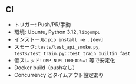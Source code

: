 ## CI

- トリガー: Push/PR/手動
- 環境: Ubuntu, Python 3.12, `libgomp1`
- インストール: `pip install -e .[dev]`
- スモーク: `tests/test_api_smoke.py`, `tests/test_train.py::test_train_builtin_fast`
- 低スレッド: `OMP_NUM_THREADS=1` 等で安定化
- Docker build（pushなし）
- Concurrency とタイムアウト設定あり